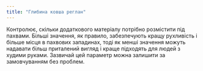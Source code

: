 ```yaml
---
title: "Глибина ковша реглан"
---
```


Контролює, скільки додаткового матеріалу потрібно розмістити під пахвами. Більші значення, як правило, забезпечують кращу рухливість і більше місця в пахвових западинах, тоді як менші значення можуть надавати більш приталений вигляд і краще підходять для людей з худими руками. Зазвичай цей параметр можна залишити за замовчуванням без проблем.


